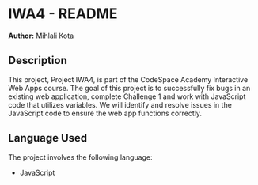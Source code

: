 # IWA4 - README

**Author:** Mihlali Kota

## Description

This project, Project IWA4, is part of the CodeSpace Academy Interactive Web Apps course. The goal of this project is to successfully fix bugs in an existing web application, complete Challenge 1 and work with JavaScript code that utilizes variables. We will identify and resolve issues in the JavaScript code to ensure the web app functions correctly.

## Language Used

The project involves the following language:

- JavaScript